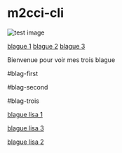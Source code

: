 # m2cci-cli

![test image](../src/image/profil.jpg)

[blague 1](../src/blague1.txt)
[blague 2](../src/blague2.txt)
[blague 3](../src/blague3.txt)

Bienvenue pour voir mes trois blague

#blag-first

#blag-second

#blag-trois

[blague lisa 1](../src/blague_lisa_1)

[blague lisa 3](../src/blague_lisa_3)

[blague lisa 2](../src/blague_lisa_2)